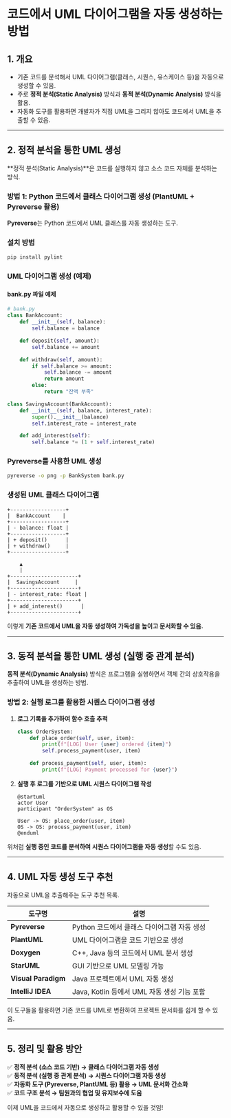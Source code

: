 # 코드에서 UML 다이어그램을 자동 생성하는 방법

## **1. 개요**
- 기존 코드를 분석해서 UML 다이어그램(클래스, 시퀀스, 유스케이스 등)을 자동으로 생성할 수 있음.
- 주로 **정적 분석(Static Analysis)** 방식과 **동적 분석(Dynamic Analysis)** 방식을 활용.
- 자동화 도구를 활용하면 개발자가 직접 UML을 그리지 않아도 코드에서 UML을 추출할 수 있음.

---

## **2. 정적 분석을 통한 UML 생성**
**정적 분석(Static Analysis)**은 코드를 실행하지 않고 소스 코드 자체를 분석하는 방식.

### **방법 1: Python 코드에서 클래스 다이어그램 생성 (PlantUML + Pyreverse 활용)**
**Pyreverse**는 Python 코드에서 UML 클래스를 자동 생성하는 도구.

### **설치 방법**
```bash
pip install pylint
```

### **UML 다이어그램 생성 (예제)**
#### **bank.py 파일 예제**
```python
# bank.py
class BankAccount:
    def __init__(self, balance):
        self.balance = balance

    def deposit(self, amount):
        self.balance += amount

    def withdraw(self, amount):
        if self.balance >= amount:
            self.balance -= amount
            return amount
        else:
            return "잔액 부족"

class SavingsAccount(BankAccount):
    def __init__(self, balance, interest_rate):
        super().__init__(balance)
        self.interest_rate = interest_rate

    def add_interest(self):
        self.balance *= (1 + self.interest_rate)
```

### **Pyreverse를 사용한 UML 생성**
```bash
pyreverse -o png -p BankSystem bank.py
```

### **생성된 UML 클래스 다이어그램**
```
+------------------+
|  BankAccount    |
+------------------+
| - balance: float |
+------------------+
| + deposit()      |
| + withdraw()     |
+------------------+

    ▲
    |
+----------------------+
|  SavingsAccount     |
+----------------------+
| - interest_rate: float |
+----------------------+
| + add_interest()      |
+----------------------+
```

이렇게 **기존 코드에서 UML을 자동 생성하여 가독성을 높이고 문서화할 수 있음.**

---

## **3. 동적 분석을 통한 UML 생성 (실행 중 관계 분석)**
**동적 분석(Dynamic Analysis)** 방식은 프로그램을 실행하면서 객체 간의 상호작용을 추출하여 UML을 생성하는 방법.

### **방법 2: 실행 로그를 활용한 시퀀스 다이어그램 생성**
1. **로그 기록을 추가하여 함수 호출 추적**
   ```python
   class OrderSystem:
       def place_order(self, user, item):
           print(f"[LOG] User {user} ordered {item}")
           self.process_payment(user, item)

       def process_payment(self, user, item):
           print(f"[LOG] Payment processed for {user}")
   ```

2. **실행 후 로그를 기반으로 UML 시퀀스 다이어그램 작성**
   ```plantuml
   @startuml
   actor User
   participant "OrderSystem" as OS

   User -> OS: place_order(user, item)
   OS -> OS: process_payment(user, item)
   @enduml
   ```

위처럼 **실행 중인 코드를 분석하여 시퀀스 다이어그램을 자동 생성**할 수도 있음.

---

## **4. UML 자동 생성 도구 추천**
자동으로 UML을 추출해주는 도구 추천 목록.

| **도구명**  | **설명** |
|-------------|-------------------------------------|
| **Pyreverse** | Python 코드에서 클래스 다이어그램 자동 생성 |
| **PlantUML** | UML 다이어그램을 코드 기반으로 생성 |
| **Doxygen** | C++, Java 등의 코드에서 UML 문서 생성 |
| **StarUML** | GUI 기반으로 UML 모델링 가능 |
| **Visual Paradigm** | Java 프로젝트에서 UML 자동 생성 |
| **IntelliJ IDEA** | Java, Kotlin 등에서 UML 자동 생성 기능 포함 |

이 도구들을 활용하면 기존 코드를 UML로 변환하여 프로젝트 문서화를 쉽게 할 수 있음.

---

## **5. 정리 및 활용 방안**
✅ **정적 분석 (소스 코드 기반) → 클래스 다이어그램 자동 생성**  
✅ **동적 분석 (실행 중 관계 분석) → 시퀀스 다이어그램 자동 생성**  
✅ **자동화 도구 (Pyreverse, PlantUML 등) 활용 → UML 문서화 간소화**  
✅ **코드 구조 분석 → 팀원과의 협업 및 유지보수에 도움**  

이제 UML을 코드에서 자동으로 생성하고 활용할 수 있을 것임!


